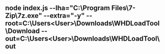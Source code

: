 ## node index.js --lha="C:\Program Files\7-Zip\7z.exe" --extra="-y" --root=C:\Users\<User>\Downloads\WHDLoadTool\Download --out=C:\Users\<User>\Downloads\WHDLoadTool\out